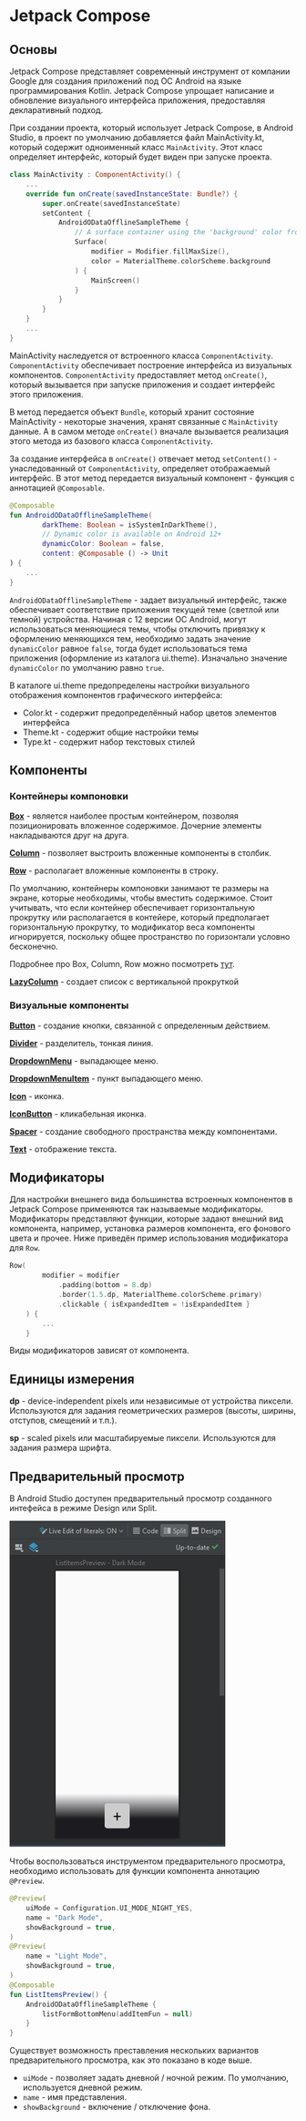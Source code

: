 # Jetpack Compose
## Основы
Jetpack Compose представляет современный инструмент от компании Google для создания приложений под ОС Android на языке программирования Kotlin. Jetpack Compose упрощает написание и обновление визуального интерфейса приложения, предоставляя декларативный подход.


При создании проекта, который использует Jetpack Compose, в Android Studio, в проект по умолчанию добавляется файл MainActivity.kt, который содержит одноименный класс <code>MainActivity</code>. Этот класс определяет интерфейс, который будет виден при запуске проекта. 

```kotlin
class MainActivity : ComponentActivity() {
    ...
    override fun onCreate(savedInstanceState: Bundle?) {
        super.onCreate(savedInstanceState)
        setContent {
            AndroidODataOfflineSampleTheme {
                // A surface container using the 'background' color from the theme
                Surface(
                    modifier = Modifier.fillMaxSize(),
                    color = MaterialTheme.colorScheme.background
                ) {
                    MainScreen()
                }
            }
        }
    }
    ...
}
```

MainActivity наследуется от встроенного класса <code>ComponentActivity</code>. <code>ComponentActivity</code> обеспечивает построение интерфейса из визуальных компонентов. <code>ComponentActivity</code> предоставляет метод <code>onCreate()</code>, который вызывается при запуске приложения и создает интерфейс этого приложения.

В метод передается объект <code>Bundle</code>, который хранит состояние MainActivity - некоторые значения, хранят связанные с <code>MainActivity</code> данные. А в самом методе <code>onCreate()</code> вначале вызывается реализация этого метода из базового класса <code>ComponentActivity</code>.

За создание интерфейса в <code>onCreate()</code> отвечает метод <code>setContent()</code> - унаследованный от <code>ComponentActivity</code>, определяет отображаемый интерфейс. В этот метод передается визуальный компонент - функция с аннотацией <code>@Composable</code>.


```kotlin
@Composable
fun AndroidODataOfflineSampleTheme(
        darkTheme: Boolean = isSystemInDarkTheme(),
        // Dynamic color is available on Android 12+
        dynamicColor: Boolean = false,
        content: @Composable () -> Unit
) {
    ...
}
```

<code>AndroidODataOfflineSampleTheme</code> - задает визуальный интерфейс, также обеспечивает соответствие приложения текущей теме (светлой или темной) устройства. Начиная с 12 версии ОС Android, могут использоваться меняющиеся темы, чтобы отключить привязку к оформлению меняющихся тем, необходимо задать значение <code>dynamicColor</code> равное <code>false</code>, тогда будет использоваться тема приложения (оформление из каталога ui.theme). Изначально значение <code>dynamicColor</code> по умолчанию равно <code>true</code>.

В каталоге ui.theme предопределены настройки визуального отображения компонентов графического интерфейса:
- Color.kt - содержит предопределённый набор цветов элементов интерфейса
- Theme.kt - содержит общие настройки темы
- Type.kt - содержит набор текстовых стилей


## Компоненты
### Контейнеры компоновки

**[Box](https://developer.android.com/reference/kotlin/androidx/compose/foundation/layout/package-summary#Box(androidx.compose.ui.Modifier))** - является наиболее простым контейнером, позволяя позиционировать вложенное содержимое. Дочерние элементы накладываются друг на друга.

**[Column](https://developer.android.com/reference/kotlin/androidx/compose/foundation/layout/package-summary#Column(androidx.compose.ui.Modifier,androidx.compose.foundation.layout.Arrangement.Vertical,androidx.compose.ui.Alignment.Horizontal,kotlin.Function1))** - позволяет выстроить вложенные компоненты в столбик. 

**[Row](https://developer.android.com/reference/kotlin/androidx/compose/foundation/layout/package-summary#Row(androidx.compose.ui.Modifier,androidx.compose.foundation.layout.Arrangement.Horizontal,androidx.compose.ui.Alignment.Vertical,kotlin.Function1))** - располагает вложенные компоненты в строку.

По умолчанию, контейнеры компоновки занимают те размеры на экране, которые необходимы, чтобы вместить содержимое. Стоит учитывать, что если контейнер обеспечивает горизонтальную прокрутку или располагается в контейере, который предполагает горизонтальную прокрутку, то модификатор веса компоненты игнорируется, поскольку общее пространство по горизонтали условно бесконечно. 

Подробнее про Box, Column, Row можно посмотреть [тут](https://developer.android.com/jetpack/compose/layouts/basics).

**[LazyColumn](https://developer.android.com/reference/kotlin/androidx/compose/foundation/lazy/package-summary#LazyColumn(androidx.compose.ui.Modifier,androidx.compose.foundation.lazy.LazyListState,androidx.compose.foundation.layout.PaddingValues,kotlin.Boolean,androidx.compose.foundation.layout.Arrangement.Vertical,androidx.compose.ui.Alignment.Horizontal,androidx.compose.foundation.gestures.FlingBehavior,kotlin.Boolean,kotlin.Function1))** - создает список с вертикальной прокруткой

### Визуальные компоненты

**[Button](https://developer.android.com/reference/kotlin/androidx/compose/material/package-summary#Button(kotlin.Function0,androidx.compose.ui.Modifier,kotlin.Boolean,androidx.compose.foundation.interaction.MutableInteractionSource,androidx.compose.material.ButtonElevation,androidx.compose.ui.graphics.Shape,androidx.compose.foundation.BorderStroke,androidx.compose.material.ButtonColors,androidx.compose.foundation.layout.PaddingValues,kotlin.Function1))** - создание кнопки, связанной с определенным действием.

**[Divider]()** - разделитель, тонкая линия.

**[DropdownMenu](https://developer.android.com/reference/kotlin/androidx/compose/material/package-summary#DropdownMenu(kotlin.Boolean,kotlin.Function0,androidx.compose.ui.Modifier,androidx.compose.ui.unit.DpOffset,androidx.compose.ui.window.PopupProperties,kotlin.Function1))** - выпадающее меню.

**[DropdownMenuItem]()** - пункт выпадающего меню.

**[Icon](https://developer.android.com/reference/kotlin/androidx/compose/material/package-summary#Icon(androidx.compose.ui.graphics.ImageBitmap,kotlin.String,androidx.compose.ui.Modifier,androidx.compose.ui.graphics.Color))** - иконка.

**[IconButton](https://developer.android.com/reference/kotlin/androidx/compose/material/package-summary#IconButton(kotlin.Function0,androidx.compose.ui.Modifier,kotlin.Boolean,androidx.compose.foundation.interaction.MutableInteractionSource,kotlin.Function0))** - кликабельная иконка.

**[Spacer](https://developer.android.com/reference/kotlin/androidx/compose/foundation/layout/package-summary#Spacer(androidx.compose.ui.Modifier))** - создание свободного пространства между компонентами.

**[Text](https://developer.android.com/reference/kotlin/androidx/compose/material/package-summary#Text(kotlin.String,androidx.compose.ui.Modifier,androidx.compose.ui.graphics.Color,androidx.compose.ui.unit.TextUnit,androidx.compose.ui.text.font.FontStyle,androidx.compose.ui.text.font.FontWeight,androidx.compose.ui.text.font.FontFamily,androidx.compose.ui.unit.TextUnit,androidx.compose.ui.text.style.TextDecoration,androidx.compose.ui.text.style.TextAlign,androidx.compose.ui.unit.TextUnit,androidx.compose.ui.text.style.TextOverflow,kotlin.Boolean,kotlin.Int,kotlin.Int,kotlin.Function1,androidx.compose.ui.text.TextStyle))** - отображение текста.

## Модификаторы

Для настройки внешнего вида большинства встроенных компонентов в Jetpack Compose применяются так называемые модификаторы. Модификаторы представляют функции, которые задают внешний вид компонента, например, установка размеров компонента, его фонового цвета и прочее. Ниже приведён пример использования модификатора для <code>Row</code>.

```kotlin
Row(
        modifier = modifier
            .padding(bottom = 8.dp)
            .border(1.5.dp, MaterialTheme.colorScheme.primary)
            .clickable { isExpandedItem = !isExpandedItem }
    ) {
        ...
    }
```

Виды модификаторов зависят от компонента.

## Единицы измерения

**dp** - device-independent pixels или независимые от устройства пиксели. Используются для задания геометрических размеров (высоты, ширины, отступов, смещений и т.п.).

**sp** - scaled pixels или масштабируемые пиксели. Используются для задания размера шрифта.


## Предварительный просмотр
В Android Studio доступен предварительный просмотр созданного интефейса в режиме Design или Split.

![Предварительный просмотр](images/PreviewMode.jpg)

Чтобы воспользоваться инструментом предварительного просмотра, необходимо использовать для функции компонента аннотацию <code>@Preview</code>.

```kotlin
@Preview(
    uiMode = Configuration.UI_MODE_NIGHT_YES,
    name = "Dark Mode",
    showBackground = true,
)
@Preview(
    name = "Light Mode",
    showBackground = true,
)
@Composable
fun ListItemsPreview() {
    AndroidODataOfflineSampleTheme {
        listFormBottomMenu(addItemFun = null)
    }
}
```

Существует возможность преставления нескольких вариантов предварительного просмотра, как это показано в коде выше.

- <code>uiMode</code> - позволяет задать дневной / ночной режим. По умолчанию, используется дневной режим.
- <code>name</code> - имя представления.
- <code>showBackground</code> - включение / отключение фона.